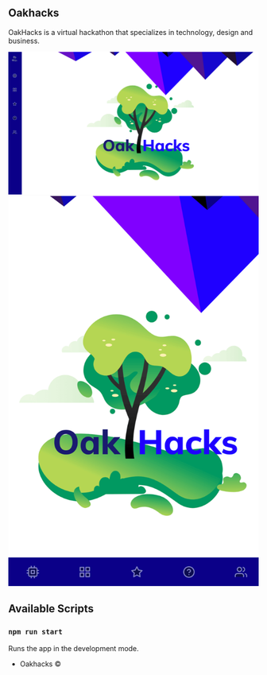 ## Oakhacks

OakHacks is a virtual hackathon that specializes in technology, design and business.

![](read_me_assets/desktop_landing.png) ![](read_me_assets/phone_landing.png)

## Available Scripts

### `npm run start`

Runs the app in the development mode.<br />

- Oakhacks ©
